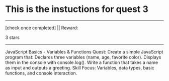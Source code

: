 # This is the instuctions for quest 3

---------------------

[check once completed] || Reward:

3 stars

----------------

JavaScript Basics - Variables & Functions
Quest: Create a simple JavaScript program that:
Declares three variables (name, age, favorite color).
Displays them in the console with console.log().
Write a function that takes a name as input and outputs a greeting.
Skill Focus: Variables, data types, basic functions, and console interaction.



